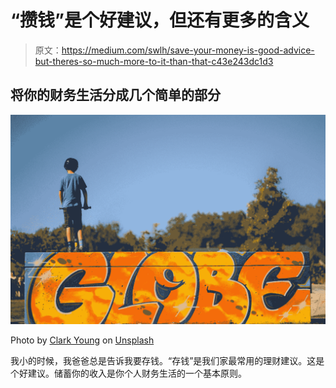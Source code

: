 # “攒钱”是个好建议，但还有更多的含义

> 原文：<https://medium.com/swlh/save-your-money-is-good-advice-but-theres-so-much-more-to-it-than-that-c43e243dc1d3>

## 将你的财务生活分成几个简单的部分

![](img/d5a1c05fce5eb87c49e186257e596429.png)

Photo by [Clark Young](https://unsplash.com/@cbyoung?utm_source=medium&utm_medium=referral) on [Unsplash](https://unsplash.com?utm_source=medium&utm_medium=referral)

我小的时候，我爸爸总是告诉我要存钱。“存钱”是我们家最常用的理财建议。这是个好建议。储蓄你的收入是你个人财务生活的一个基本原则。